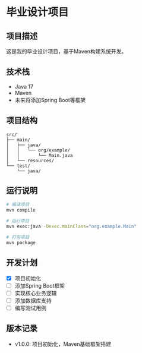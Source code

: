 # 毕业设计项目

## 项目描述

这是我的毕业设计项目，基于Maven构建系统开发。

## 技术栈

* Java 17
* Maven
* 未来将添加Spring Boot等框架

## 项目结构

```
src/
├── main/
│   ├── java/
│   │   └── org/example/
│   │       └── Main.java
│   └── resources/
└── test/
    └── java/
```

## 运行说明

```bash
# 编译项目
mvn compile

# 运行项目
mvn exec:java -Dexec.mainClass="org.example.Main"

# 打包项目
mvn package
```

## 开发计划

- [x] 项目初始化
- [ ] 添加Spring Boot框架
- [ ] 实现核心业务逻辑
- [ ] 添加数据库支持
- [ ] 编写测试用例

## 版本记录

* v1.0.0: 项目初始化，Maven基础框架搭建 